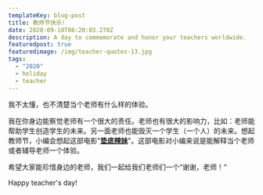 ```yaml
---
templateKey: blog-post
title: 教师节快乐!
date: 2020-09-10T06:20:03.270Z
description: A day to commemorate and honor your teachers worldwide.
featuredpost: true
featuredimage: /img/teacher-quotes-13.jpg
tags:
  - "2020"
  - holiday
  - teacher
---
```

我不太懂，也不清楚当个老师有什么样的体验。

我在你身边能察觉老师有一个很大的责任。老师也有很大的影响力，比如：老师能帮助学生创造学生的未来。另一面老师也能毁灭一个学生（一个人）的未来。想起教师节，小编会想起这部电影"**[垫底辣妹](https://movie.douban.com/subject/26259677/?tag=%E6%97%A5%E6%9C%AC&from=gaia_video)**"。这部电影对小编来说是能解释当个老师或者辅导老师一个体验。

希望大家能珍惜身边的老师，我们一起给我们老师们一个“谢谢，老师！“

Happy teacher's day!